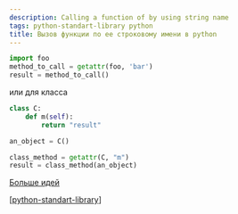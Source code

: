 ```yaml
---
description: Calling a function of by using string name
tags: python-standart-library python
title: Вызов функции по ее строковому имени в python
---
```

```python
import foo
method_to_call = getattr(foo, 'bar')
result = method_to_call()
```

или для класса

```python
class C:
    def m(self):
        return "result"

an_object = C()

class_method = getattr(C, "m")
result = class_method(an_object)
```

[Больше идей](https://stackoverflow.com/questions/3061/calling-a-function-of-a-module-by-using-its-name-a-string)

[[python-standart-library]]

[//begin]: # "Autogenerated link references for markdown compatibility"
[python-standart-library]: ../lists/python-standart-library "Стандартная библиотека python и полезные ресурсы"
[//end]: # "Autogenerated link references"